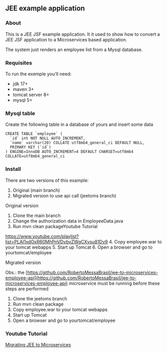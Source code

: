 ## JEE example application

### About

This is a JEE JSF example application. It it used to show how to convert a JEE JSF application to a Microservices based application.

The system just renders an employee list from a Mysql database.

### Requisites

To run the exemple you'll need:

- jdk 17+
- maven 3+
- tomcat server 8+
- mysql 5+

### Mysql table

Create the following table in a database of yours and insert some data

```
CREATE TABLE `employee` (
  `id` int NOT NULL AUTO_INCREMENT,
  `name` varchar(20) COLLATE utf8mb4_general_ci DEFAULT NULL,
  PRIMARY KEY (`id`)
) ENGINE=InnoDB AUTO_INCREMENT=4 DEFAULT CHARSET=utf8mb4 COLLATE=utf8mb4_general_ci
```
### Install

There are two versions of this example:

1. Original (main branch)
2. Migrated version to use api call (jeetoms branch)

Original version

1. Clone the main branch
2. Change the authorization data in EmployeeData.java
3. Run mvn clean packageYoutube Tutorial

https://www.youtube.com/playlist?list=PLAI1xdOxR60MhPnVDvbvZWgCXysu81Dv9
4. Copy employee.war to your tomcat webapps
5. Start up Tomcat
6. Open a browser and go to yourtomcat/employee

Migrated version

Obs.: the [https://github.com/RobertoMessaBrasil/jee-to-microservices-employee-api](https://github.com/RobertoMessaBrasil/jee-to-microservices-employee-api) microservice must be running before these steps are performed

1. Clone the jeetoms branch
2. Run mvn clean package
3. Copy employee.war to your tomcat webapps
4. Start up Tomcat
5. Open a browser and go to yourtomcat/employee

### Youtube Tutorial

[Migrating JEE to Microservices](https://www.youtube.com/playlist?list=PLAI1xdOxR60MhPnVDvbvZWgCXysu81Dv9)
